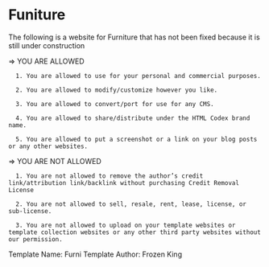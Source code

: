 # Funiture
The following is a website for Furniture that has not been fixed because it is still under construction

 => YOU ARE ALLOWED

      1. You are allowed to use for your personal and commercial purposes.

      2. You are allowed to modify/customize however you like.

      3. You are allowed to convert/port for use for any CMS.

      4. You are allowed to share/distribute under the HTML Codex brand name.

      5. You are allowed to put a screenshot or a link on your blog posts or any other websites.


 => YOU ARE NOT ALLOWED

      1. You are not allowed to remove the author’s credit link/attribution link/backlink without purchasing Credit Removal License

      2. You are not allowed to sell, resale, rent, lease, license, or sub-license.

      3. You are not allowed to upload on your template websites or template collection websites or any other third party websites without our permission.

Template Name: Furni
Template Author: Frozen King
